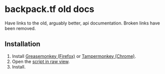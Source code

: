 # backpack.tf old docs

Have links to the old, arguably better, api documentation.
Broken links have been removed.

## Installation

1. Install [Greasemonkey (Firefox)](http://www.greasespot.net/) or [Tampermonkey (Chrome)](https://chrome.google.com/webstore/detail/tampermonkey/dhdgffkkebhmkfjojejmpbldmpobfkfo).
2. Open the [script in raw view](https://github.com/mninc/bptf-old-docs/raw/master/old_docs.user.js).
3. Install.

